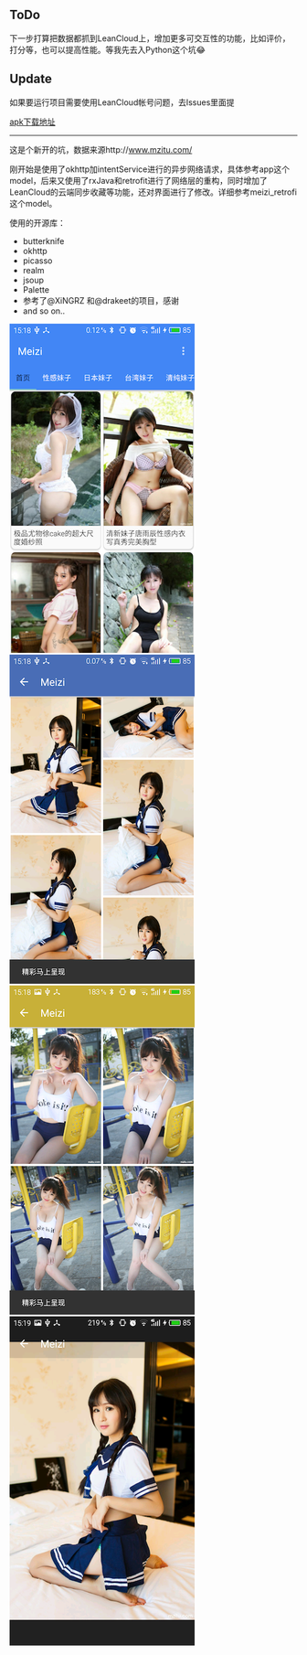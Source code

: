 ## ToDo

下一步打算把数据都抓到LeanCloud上，增加更多可交互性的功能，比如评价，打分等，也可以提高性能。等我先去入Python这个坑😂

## Update
如果要运行项目需要使用LeanCloud帐号问题，去Issues里面提

[apk下载地址](http://coolapk.com/apk/info.meizi_retrofit)

---

这是个新开的坑，数据来源http://www.mzitu.com/

刚开始是使用了okhttp加intentService进行的异步网络请求，具体参考app这个model，后来又使用了rxJava和retrofit进行了网络层的重构，同时增加了LeanCloud的云端同步收藏等功能，还对界面进行了修改。详细参考meizi_retrofi这个model。


使用的开源库：

* butterknife
* okhttp
* picasso
* realm
* jsoup 
* Palette
* 参考了@XiNGRZ 和@drakeet的项目，感谢
* and so on..

![](https://github.com/70kg/Meizi/blob/master/screenshots/meizi_1.png)
![](https://github.com/70kg/Meizi/blob/master/screenshots/meizi_2.png)
![](https://github.com/70kg/Meizi/blob/master/screenshots/meizi_3.png)
![](https://github.com/70kg/Meizi/blob/master/screenshots/meizi_4.png)
